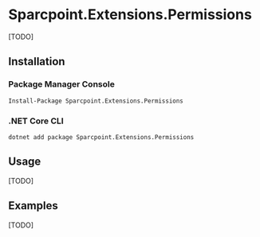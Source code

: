 # Sparcpoint.Extensions.Permissions

[TODO]

## Installation

### Package Manager Console
```
Install-Package Sparcpoint.Extensions.Permissions
```

### .NET Core CLI
```
dotnet add package Sparcpoint.Extensions.Permissions
```

## Usage

[TODO]

## Examples

[TODO]